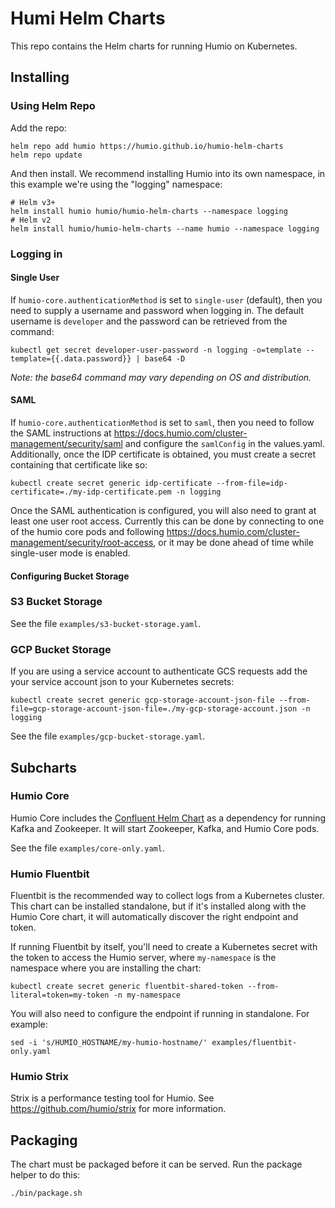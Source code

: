 # Humi Helm Charts

This repo contains the Helm charts for running Humio on Kubernetes.

## Installing

### Using Helm Repo

Add the repo:
```
helm repo add humio https://humio.github.io/humio-helm-charts
helm repo update
```

And then install. We recommend installing Humio into its own namespace, in this example we're using the "logging"
namespace:
```
# Helm v3+
helm install humio humio/humio-helm-charts --namespace logging
# Helm v2
helm install humio/humio-helm-charts --name humio --namespace logging
```

### Logging in

#### Single User

If `humio-core.authenticationMethod` is set to `single-user` (default), then you need to supply a username and password
when logging in. The default username is `developer` and the password can be retrieved from the command:
```
kubectl get secret developer-user-password -n logging -o=template --template={{.data.password}} | base64 -D
```
_Note: the base64 command may vary depending on OS and distribution._

#### SAML

If `humio-core.authenticationMethod` is set to `saml`, then you need to follow the SAML instructions at
https://docs.humio.com/cluster-management/security/saml and configure the `samlConfig` in the values.yaml. Additionally,
once the IDP certificate is obtained, you must create a secret containing that certificate like so:

```
kubectl create secret generic idp-certificate --from-file=idp-certificate=./my-idp-certificate.pem -n logging
```

Once the SAML authentication is configured, you will also need to grant at least one user root access. Currently this
can be done by connecting to one of the humio core pods and following
https://docs.humio.com/cluster-management/security/root-access, or it may be done ahead of time while single-user mode
 is enabled.

#### Configuring Bucket Storage

### S3 Bucket Storage

See the file `examples/s3-bucket-storage.yaml`.

### GCP Bucket Storage
If you are using a service account to authenticate GCS requests add the your service account json to your Kubernetes secrets:
```
kubectl create secret generic gcp-storage-account-json-file --from-file=gcp-storage-account-json-file=./my-gcp-storage-account.json -n logging
```

See the file `examples/gcp-bucket-storage.yaml`.

## Subcharts

### Humio Core

Humio Core includes the [Confluent Helm Chart](https://github.com/confluentinc/cp-helm-charts) as a dependency for
running Kafka and Zookeeper. It will start Zookeeper, Kafka, and Humio Core pods.

See the file `examples/core-only.yaml`.



### Humio Fluentbit

Fluentbit is the recommended way to collect logs from a Kubernetes cluster. This chart can be installed standalone, but
if it's installed along with the Humio Core chart, it will automatically discover the right endpoint and token.

If running Fluentbit by itself, you'll need to create a Kubernetes secret with the token to access the Humio server,
where `my-namespace` is the namespace where you are installing the chart:

```
kubectl create secret generic fluentbit-shared-token --from-literal=token=my-token -n my-namespace
```

You will also need to configure the endpoint if running in standalone. For example:

```
sed -i 's/HUMIO_HOSTNAME/my-humio-hostname/' examples/fluentbit-only.yaml
```

### Humio Strix

Strix is a performance testing tool for Humio. See https://github.com/humio/strix for more information.

## Packaging

The chart must be packaged before it can be served. Run the package helper to do this:
```
./bin/package.sh
```
